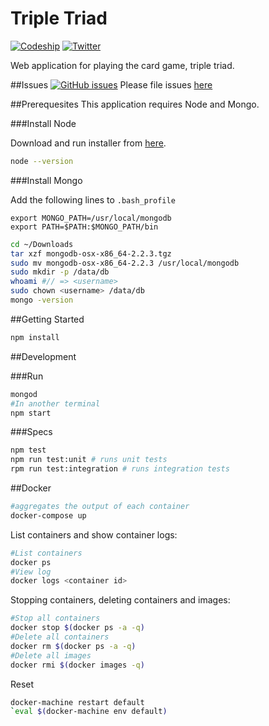 # Triple Triad
[![Codeship][ci-badge]][ci]
[![Twitter][twitter-follow-badge]][twitter]

Web application for playing the card game, triple triad.

##Issues [![GitHub issues][issues-badge]][issues]
Please file issues [here][issues]

##Prerequesites
This application requires Node and Mongo.

###Install Node

Download and run installer from [here](https://nodejs.org/en/download/).

```bash
node --version
```

###Install Mongo

Add the following lines to `.bash_profile`

```
export MONGO_PATH=/usr/local/mongodb
export PATH=$PATH:$MONGO_PATH/bin
```

```bash
cd ~/Downloads
tar xzf mongodb-osx-x86_64-2.2.3.tgz
sudo mv mongodb-osx-x86_64-2.2.3 /usr/local/mongodb
sudo mkdir -p /data/db
whoami #// => <username>
sudo chown <username> /data/db
mongo -version
```

##Getting Started
```bash
npm install
```

##Development

###Run
```bash
mongod
#In another terminal
npm start
```

###Specs
```bash
npm test
npm run test:unit # runs unit tests
rpm run test:integration # runs integration tests
```

##Docker

```bash
#aggregates the output of each container
docker-compose up
```

List containers and show container logs:

```bash
#List containers
docker ps
#View log
docker logs <container id>
```

Stopping containers, deleting containers and images:

```bash
#Stop all containers
docker stop $(docker ps -a -q)
#Delete all containers
docker rm $(docker ps -a -q)
#Delete all images
docker rmi $(docker images -q)
```

Reset

```bash
docker-machine restart default
`eval $(docker-machine env default)
```

[ci]: https://codeship.com/projects/7a0d0880-b10c-0133-3c40-7ee430441c87/status?branch=master
[ci-badge]: https://img.shields.io/codeship/d6c1ddd0-16a3-0132-5f85-2e35c05e22b1.svg?style=flat-square

[issues]: https://github.com/walkerrandolphsmith/triple-triad/issues
[issues-badge]: https://img.shields.io/github/issues/badges/shields.svg?style=flat-square

[twitter]: http://twitter.com/intent/user?screen_name=walkerrsmith
[twitter-follow-badge]: https://img.shields.io/twitter/follow/walkerrsmith.svg?style=social
